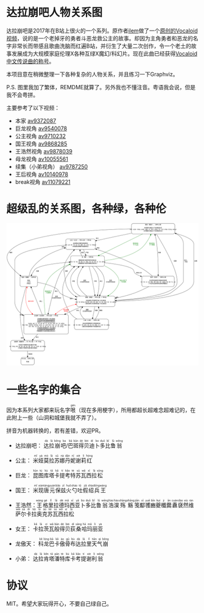 # 达拉崩吧人物关系图

达拉崩吧是2017年在B站上很火的一个系列。原作者[ilem](https://space.bilibili.com/3379951)做了一个[原创的Vocaloid视频](https://www.bilibili.com/video/av9372087/)，说的是一个老掉牙的勇者斗恶龙救公主的故事。却因为主角勇者和恶龙的名字非常长而带感且歌曲洗脑而红遍B站，并衍生了大量二次创作，令一个老土的故事发展成为大规模家庭伦理X各种互绿X魔幻/科幻片。现在此曲已经获得[Vocaloid中文传说曲的称号](https://zh.moegirl.org/zh-hans/%E8%BE%BE%E6%8B%89%E5%B4%A9%E5%90%A7)。

本项目意在稍微整理一下各种复杂的人物关系，并且练习一下Graphviz。

P.S. 图里我加了繁体，REMDME就算了。另外我也不懂注音。粤语我会说，但是我不会粤拼。

主要参考了以下视频：

* 本家 [av9372087](https://www.bilibili.com/video/av9372087/)
* 巨龙视角 [av9540078](https://www.bilibili.com/video/av9540078/)
* 公主视角 [av9710232](https://www.bilibili.com/video/av9710232/)
* 国王视角 [av9868285](https://www.bilibili.com/video/av9868285/)
* 王浩然视角 [av9878039](https://www.bilibili.com/video/av9878039/)
* 母龙视角 [av10055561](https://www.bilibili.com/video/av10055561/)
* 续集（小弟视角） [av9787250](https://www.bilibili.com/video/av9787250/)
* 王后视角 [av10140978](https://www.bilibili.com/video/av10140978/)
* break视角 [av11079221](https://www.bilibili.com/video/av11079221/)

# 超级乱的关系图，各种绿，各种伦

![alt text](./daLaBengBa.gv.svg)

# 一些名字的集合

因为本系列大家都来玩名字<ruby>哏<rp>(</rp><rt>gén</rt><rp>)</rp></ruby>（现在多用梗字），所用都超长超难念超难记的，在此附上一些（山洞和城堡我就不弄了）。

拼音为机器转换的，若有差错，欢迎PR。

* 达拉崩吧：
<ruby>达<rp>(</rp><rt>dá</rt><rp>(</rp></ruby><ruby>拉<rp>(</rp><rt>lā</rt><rp>(</rp></ruby><ruby>崩<rp>(</rp><rt>bēng</rt><rp>(</rp></ruby><ruby>吧/<rp>(</rp><rt>ba</rt><rp>(</rp></ruby><ruby>巴<rp>(</rp><rt>bā</rt><rp>(</rp></ruby><ruby>斑<rp>(</rp><rt>bān</rt><rp>(</rp></ruby><ruby>得<rp>(</rp><rt>dé</rt><rp>(</rp></ruby><ruby>贝<rp>(</rp><rt>bèi</rt><rp>(</rp></ruby><ruby>迪<rp>(</rp><rt>dí</rt><rp>(</rp></ruby><ruby>卜<rp>(</rp><rt>bo</rt><rp>(</rp></ruby><ruby>多<rp>(</rp><rt>duō</rt><rp>(</rp></ruby><ruby>比<rp>(</rp><rt>bǐ</rt><rp>(</rp></ruby><ruby>鲁<rp>(</rp><rt>lǔ</rt><rp>(</rp></ruby><ruby>翁<rp>(</rp><rt>wēng</rt><rp>(</rp></ruby>

* 公主：
<ruby>米<rp>(</rp><rt>mǐ</rt><rp>(</rp></ruby><ruby>娅<rp>(</rp><rt>yà</rt><rp>(</rp></ruby><ruby>莫<rp>(</rp><rt>mò</rt><rp>(</rp></ruby><ruby>拉<rp>(</rp><rt>lā</rt><rp>(</rp></ruby><ruby>苏<rp>(</rp><rt>sū</rt><rp>(</rp></ruby><ruby>娜<rp>(</rp><rt>nà</rt><rp>(</rp></ruby><ruby>丹<rp>(</rp><rt>dān</rt><rp>(</rp></ruby><ruby>妮<rp>(</rp><rt>nī</rt><rp>(</rp></ruby><ruby>谢<rp>(</rp><rt>xiè</rt><rp>(</rp></ruby><ruby>莉<rp>(</rp><rt>lì</rt><rp>(</rp></ruby><ruby>红<rp>(</rp><rt>hóng</rt><rp>(</rp></ruby>

* 巨龙：
<ruby>昆<rp>(</rp><rt>kūn</rt><rp>(</rp></ruby><ruby>图<rp>(</rp><rt>tú</rt><rp>(</rp></ruby><ruby>库<rp>(</rp><rt>kù</rt><rp>(</rp></ruby><ruby>塔<rp>(</rp><rt>tǎ</rt><rp>(</rp></ruby><ruby>卡<rp>(</rp><rt>kǎ</rt><rp>(</rp></ruby><ruby>提<rp>(</rp><rt>tí</rt><rp>(</rp></ruby><ruby>考<rp>(</rp><rt>kǎo</rt><rp>(</rp></ruby><ruby>特<rp>(</rp><rt>tè</rt><rp>(</rp></ruby><ruby>苏<rp>(</rp><rt>sū</rt><rp>(</rp></ruby><ruby>瓦<rp>(</rp><rt>wǎ</rt><rp>(</rp></ruby><ruby>西<rp>(</rp><rt>xī</rt><rp>(</rp></ruby><ruby>拉<rp>(</rp><rt>lā</rt><rp>(</rp></ruby><ruby>松<rp>(</rp><rt>sōng</rt><rp>(</rp></ruby>

* 国王：
<ruby>米<rp>(</rp><rt>mǐ</rt><rp>(</rp></ruby><ruby>现<rp>(</rp><rt>xiàn</rt><rp>(</rp></ruby><ruby>唐<rp>(</rp><rt>táng</rt><rp>(</rp></ruby><ruby>元<rp>(</rp><rt>yuán</rt><rp>(</rp></ruby><ruby>保<rp>(</rp><rt>bǎo</rt><rp>(</rp></ruby><ruby>兹<rp>(</rp><rt>zī</rt><rp>(</rp></ruby><ruby>火<rp>(</rp><rt>huǒ</rt><rp>(</rp></ruby><ruby>勺<rp>(</rp><rt>sháo</rt><rp>(</rp></ruby><ruby>吐<rp>(</rp><rt>tǔ</rt><rp>(</rp></ruby><ruby>假<rp>(</rp><rt>jiǎ</rt><rp>(</rp></ruby><ruby>绍<rp>(</rp><rt>shào</rt><rp>(</rp></ruby><ruby>兵<rp>(</rp><rt>bīng</rt><rp>(</rp></ruby><ruby>王<rp>(</rp><rt>wáng</rt><rp>(</rp></ruby>

* 王浩然：
<ruby>王<rp>(</rp><rt>wáng</rt><rp>(</rp></ruby><ruby>格<rp>(</rp><rt>gé</rt><rp>(</rp></ruby><ruby>里<rp>(</rp><rt>lǐ</rt><rp>(</rp></ruby><ruby>拉<rp>(</rp><rt>lā</rt><rp>(</rp></ruby><ruby>德<rp>(</rp><rt>dé</rt><rp>(</rp></ruby><ruby>玛<rp>(</rp><rt>mǎ</rt><rp>(</rp></ruby><ruby>西<rp>(</rp><rt>xī</rt><rp>(</rp></ruby><ruby>亚<rp>(</rp><rt>yǎ</rt><rp>(</rp></ruby><ruby>卜<rp>(</rp><rt>bo</rt><rp>(</rp></ruby><ruby>多<rp>(</rp><rt>duō</rt><rp>(</rp></ruby><ruby>比<rp>(</rp><rt>bǐ</rt><rp>(</rp></ruby><ruby>鲁<rp>(</rp><rt>lǔ</rt><rp>(</rp></ruby><ruby>翁<rp>(</rp><rt>wēng</rt><rp>(</rp></ruby><ruby>浩<rp>(</rp><rt>hào</rt><rp>(</rp></ruby><ruby>淏<rp>(</rp><rt>hào</rt><rp>(</rp></ruby><ruby>殇<rp>(</rp><rt>shāng</rt><rp>(</rp></ruby><ruby>觞<rp>(</rp><rt>shāng</rt><rp>(</rp></ruby><ruby>笺<rp>(</rp><rt>jiān</rt><rp>(</rp></ruby><ruby>酅<rp>(</rp><rt>xī</rt><rp>(</rp></ruby><ruby>彟<rp>(</rp><rt>yuē</rt><rp>(</rp></ruby><ruby>豳<rp>(</rp><rt>bīn</rt><rp>(</rp></ruby><ruby>夔<rp>(</rp><rt>kuí</rt><rp>(</rp></ruby><ruby>櫼<rp>(</rp><rt>ji</rt><rp>(</rp></ruby><ruby>爨<rp>(</rp><rt>ān</rt><rp>(</rp></ruby><ruby>纛<rp>(</rp><rt>cuàn</rt><rp>(</rp></ruby><ruby>褎<rp>(</rp><rt>dào</rt><rp>(</rp></ruby><ruby>然<rp>(</rp><rt>xiù</rt><rp>(</rp></ruby><ruby>维<rp>(</rp><rt>rán</rt><rp>(</rp></ruby><ruby>萨<rp>(</rp><rt>wéi</rt><rp>(</rp></ruby><ruby>尔<rp>(</rp><rt>sà</rt><rp>(</rp></ruby><ruby>卡<rp>(</rp><rt>ěr</rt><rp>(</rp></ruby><ruby>拉<rp>(</rp><rt>kǎ</rt><rp>(</rp></ruby><ruby>奥<rp>(</rp><rt>lā</rt><rp>(</rp></ruby><ruby>克<rp>(</rp><rt>ào</rt><rp>(</rp></ruby><ruby>苏<rp>(</rp><rt>kè</rt><rp>(</rp></ruby><ruby>瓦<rp>(</rp><rt>sū</rt><rp>(</rp></ruby><ruby>西<rp>(</rp><rt>wǎ</rt><rp>(</rp></ruby><ruby>拉<rp>(</rp><rt>xī</rt><rp>(</rp></ruby><ruby>松<rp>(</rp><rt>lā</rt><rp>(</rp></ruby>

* 女王：
<ruby>卡<rp>(</rp><rt>kǎ</rt><rp>(</rp></ruby><ruby>拉<rp>(</rp><rt>lā</rt><rp>(</rp></ruby><ruby>茨<rp>(</rp><rt>cí</rt><rp>(</rp></ruby><ruby>瓦<rp>(</rp><rt>wǎ</rt><rp>(</rp></ruby><ruby>般<rp>(</rp><rt>bān</rt><rp>(</rp></ruby><ruby>得<rp>(</rp><rt>dé</rt><rp>(</rp></ruby><ruby>贝<rp>(</rp><rt>bèi</rt><rp>(</rp></ruby><ruby>荻<rp>(</rp><rt>dí</rt><rp>(</rp></ruby><ruby>桑<rp>(</rp><rt>sāng</rt><rp>(</rp></ruby><ruby>哈<rp>(</rp><rt>hā</rt><rp>(</rp></ruby><ruby>玛<rp>(</rp><rt>mǎ</rt><rp>(</rp></ruby><ruby>丽<rp>(</rp><rt>lì</rt><rp>(</rp></ruby><ruby>亚<rp>(</rp><rt>yà</rt><rp>(</rp></ruby>

* 龙傲天：
<ruby>科<rp>(</rp><rt>kē</rt><rp>(</rp></ruby><ruby>龙<rp>(</rp><rt>lóng</rt><rp>(</rp></ruby><ruby>巴<rp>(</rp><rt>bā</rt><rp>(</rp></ruby><ruby>卡<rp>(</rp><rt>kǎ</rt><rp>(</rp></ruby><ruby>傲<rp>(</rp><rt>ào</rt><rp>(</rp></ruby><ruby>骨<rp>(</rp><rt>gǔ</rt><rp>(</rp></ruby><ruby>布<rp>(</rp><rt>bù</rt><rp>(</rp></ruby><ruby>达<rp>(</rp><rt>dá</rt><rp>(</rp></ruby><ruby>拉<rp>(</rp><rt>lā</rt><rp>(</rp></ruby><ruby>里<rp>(</rp><rt>lǐ</rt><rp>(</rp></ruby><ruby>天<rp>(</rp><rt>tiān</rt><rp>(</rp></ruby><ruby>气<rp>(</rp><rt>qì</rt><rp>(</rp></ruby><ruby>崩<rp>(</rp><rt>bēng</rt><rp>(</rp></ruby>

* 小弟：
<ruby>达<rp>(</rp><rt>dá</rt><rp>(</rp></ruby><ruby>拉<rp>(</rp><rt>lā</rt><rp>(</rp></ruby><ruby>肯<rp>(</rp><rt>kěn</rt><rp>(</rp></ruby><ruby>塔<rp>(</rp><rt>tǎ</rt><rp>(</rp></ruby><ruby>潘<rp>(</rp><rt>pān</rt><rp>(</rp></ruby><ruby>特<rp>(</rp><rt>tè</rt><rp>(</rp></ruby><ruby>库<rp>(</rp><rt>kù</rt><rp>(</rp></ruby><ruby>卡<rp>(</rp><rt>kǎ</rt><rp>(</rp></ruby><ruby>考<rp>(</rp><rt>kǎo</rt><rp>(</rp></ruby><ruby>提<rp>(</rp><rt>tí</rt><rp>(</rp></ruby><ruby>谢<rp>(</rp><rt>xiè</rt><rp>(</rp></ruby><ruby>利<rp>(</rp><rt>lì</rt><rp>(</rp></ruby><ruby>翁<rp>(</rp><rt>wēng</rt><rp>(</rp></ruby>

# 协议
MIT。希望大家玩得开心，不要自己绿自己。